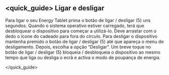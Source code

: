 ## <quick_guide> Ligar e desligar

Para ligar o seu Energy Tablet prima o botão de ligar / desligar (5) uns segundos. Quando o sistema operativo estiver carregado, terá que desbloquear o dispositivo para começar a utilizá-lo. Deve arrastar com o dedo o ícone do cadeado para fora do círculo. Para desligar o dispositivo mantenha premido o botão de ligar / desligar (5) até que apareça o menu de desligamento. Depois, escolha a opção “Desligar”. Um breve toque no botão de ligar / desligar (5) bloqueia / desbloqueia o dispositivo ao mesmo tempo que liga ou desliga o ecrã e activa o modo de poupança de energia.

</quick_guide>
